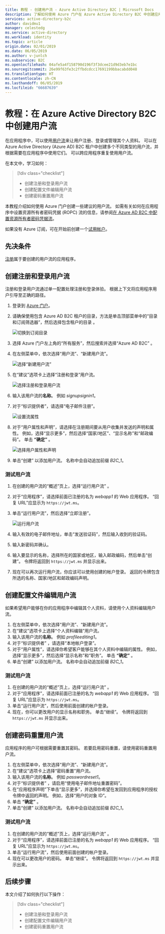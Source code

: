 ```yaml
---
title: 教程 - 创建用户流 - Azure Active Directory B2C | Microsoft Docs
description: 了解如何使用 Azure 门户在 Azure Active Directory B2C 中创建应用程序的用户流。
services: active-directory-b2c
author: davidmu1
manager: celestedg
ms.service: active-directory
ms.workload: identity
ms.topic: article
origin.date: 02/01/2019
ms.date: 06/05/2019
ms.author: v-junlch
ms.subservice: B2C
ms.openlocfilehash: 04afe5a4f158790d196f3f3dcee21d9d3eb7e1bc
ms.sourcegitcommit: 26e99f63fe3c2ffbdcdcc17691199bbacabdd048
ms.translationtype: HT
ms.contentlocale: zh-CN
ms.lasthandoff: 06/05/2019
ms.locfileid: "66687639"
---
```

# <a name="tutorial-create-user-flows-in-azure-active-directory-b2c"></a>教程：在 Azure Active Directory B2C 中创建用户流

在应用程序中，可以使用[用户流](active-directory-b2c-reference-policies.md)来让用户注册、登录或管理其个人资料。 可以在 Azure Active Directory (Azure AD) B2C 租户中创建多个不同类型的用户流，并根据需要在应用程序中使用它们。 可以跨应用程序重复使用用户流。

在本文中，学习如何：

> [!div class="checklist"]
> * 创建注册和登录用户流
> * 创建配置文件编辑用户流
> * 创建密码重置用户流

本教程介绍如何使用 Azure 门户创建一些建议的用户流。 如需有关如何在应用程序中设置资源所有者密码凭据 (ROPC) 流的信息，请参阅[在 Azure AD B2C 中配置资源所有者密码凭据流](configure-ropc.md)。

如果没有 Azure 订阅，可在开始前创建一个[试用帐户](https://www.azure.cn/pricing/1rmb-trial)。

## <a name="prerequisites"></a>先决条件

[注册](tutorial-register-applications.md)属于要创建的用户流的应用程序。 

## <a name="create-a-sign-up-and-sign-in-user-flow"></a>创建注册和登录用户流

注册和登录用户流通过单一配置处理注册和登录体验。 根据上下文将应用程序用户引导至正确的路径。

1. 登录到 [Azure 门户](https://portal.azure.cn)。
2. 请确保使用包含 Azure AD B2C 租户的目录，方法是单击顶部菜单中的“目录和订阅筛选器”，然后选择包含租户的目录  。

    ![切换到订阅目录](./media/tutorial-create-user-flows/switch-directories.png)

3. 选择 Azure 门户左上角的“所有服务”，然后搜索并选择“Azure AD B2C”   。
4. 在左侧菜单中，依次选择“用户流”、“新建用户流”。  

    ![选择“新建用户流”](./media/tutorial-create-user-flows/signup-signin-user-flow.png)

5. 在“建议”选项卡上选择“注册和登录”用户流。 

    ![选择注册和登录用户流](./media/tutorial-create-user-flows/signup-signin-type.png)

6. 输入该用户流的**名称**。 例如 *signupsignin1*。
7. 对于“标识提供者”，请选择“电子邮件注册”。  

    ![设置流属性](./media/tutorial-create-user-flows/signup-signin-properties.png)

8. 对于“用户属性和声明”，请选择在注册期间要从用户收集并发送的声明和属性。  例如，选择“显示更多”，然后选择“国家/地区”、“显示名称”和“邮政编码”。     单击 **“确定”** 。

    ![选择用户属性和声明](./media/tutorial-create-user-flows/signup-signin-attributes.png)

9. 单击“创建”  以添加用户流。 名称中会自动追加前缀 *B2C_1*。

### <a name="test-the-user-flow"></a>测试用户流

1. 在创建的用户流的“概述”页上，选择“运行用户流”  。
2. 对于“应用程序”，请选择前面已注册的名为 *webapp1* 的 Web 应用程序。  “回复 URL”应显示为 `https://jwt.ms`。 
3. 单击“运行用户流”，然后选择“立即注册”。  

    ![运行用户流](./media/tutorial-create-user-flows/signup-signin-run-now.png)

4. 输入有效的电子邮件地址，单击“发送验证码”，然后输入收到的验证码。 
5. 输入新密码并确认。
6. 输入要显示的名称，选择所在的国家或地区，输入邮政编码，然后单击“创建”。  令牌将返回到 `https://jwt.ms` 并显示出来。
7. 现在可以再次运行用户流，你应该可以使用创建的帐户登录。 返回的令牌包含所选的名称、国家/地区和邮政编码声明。

## <a name="create-a-profile-editing-user-flow"></a>创建配置文件编辑用户流

如果希望用户能够在你的应用程序中编辑其个人资料，请使用个人资料编辑用户流。

1. 在左侧菜单中，依次选择“用户流”、“新建用户流”。  
2. 在“建议”选项卡上选择“个人资料编辑”用户流。 
3. 输入该用户流的**名称**。 例如 *profileediting1*。
4. 对于“标识提供者”  ，请选择“本地帐户登录”。 
5. 对于“用户属性”，请选择你希望客户能够在其个人资料中编辑的属性。  例如，选择“显示更多”，然后选择“显示名称”和“职务”。    单击 **“确定”** 。
6. 单击“创建”  以添加用户流。 名称中会自动追加前缀 *B2C_1*。

### <a name="test-the-user-flow"></a>测试用户流

1. 在创建的用户流的“概述”页上，选择“运行用户流”  。
2. 对于“应用程序”，请选择前面已注册的名为 *webapp1* 的 Web 应用程序。  “回复 URL”应显示为 `https://jwt.ms`。 
3. 单击“运行用户流”，然后使用前面创建的帐户登录。 
4. 现在，你可以更改用户的显示名称和职务。 单击“继续”。  令牌将返回到 `https://jwt.ms` 并显示出来。

## <a name="create-a-password-reset-user-flow"></a>创建密码重置用户流

应用程序的用户可根据需要重置其密码。 若要启用密码重置，请使用密码重置用户流。

1. 在左侧菜单中，依次选择“用户流”、“新建用户流”。  
2. 在“建议”选项卡上选择“密码重置”用户流。 
3. 输入该用户流的**名称**。 例如 *passwordreset1*。
4. 对于“标识提供者”  ，请启用“使用电子邮件地址重置密码”。 
5. 在“应用程序声明”下单击“显示更多”，并选择你希望在发回到应用程序的授权令牌中返回的声明。  例如，选择“用户的对象 ID”。 
6. 单击 **“确定”** 。
7. 单击“创建”  以添加用户流。 名称中会自动追加前缀 *B2C_1*。

### <a name="test-the-user-flow"></a>测试用户流

1. 在创建的用户流的“概述”页上，选择“运行用户流”  。
2. 对于“应用程序”，请选择前面已注册的名为 *webapp1* 的 Web 应用程序。  “回复 URL”应显示为 `https://jwt.ms`。 
3. 单击“运行用户流”，然后使用前面创建的帐户登录。 
4. 现在可以更改用户的密码。 单击“继续”。  令牌将返回到 `https://jwt.ms` 并显示出来。

## <a name="next-steps"></a>后续步骤

本文介绍了如何执行以下操作：

> [!div class="checklist"]
> * 创建注册和登录用户流
> * 创建配置文件编辑用户流
> * 创建密码重置用户流

<!-- Update_Description: wording update -->
